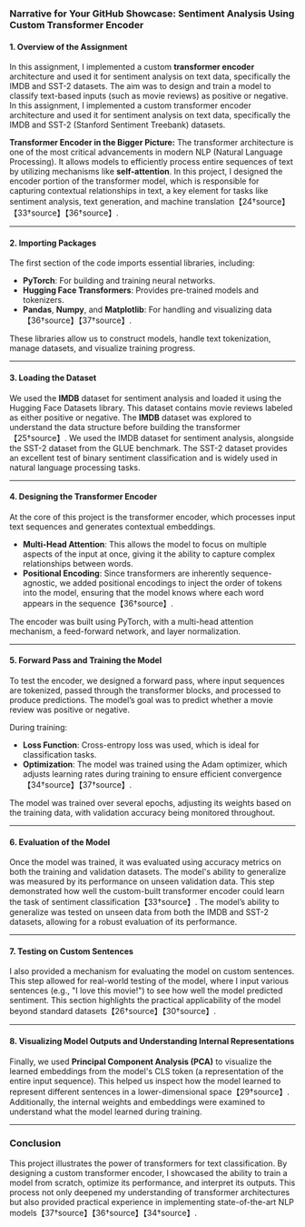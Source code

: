 ### Narrative for Your GitHub Showcase: Sentiment Analysis Using Custom Transformer Encoder

#### **1. Overview of the Assignment**
In this assignment, I implemented a custom **transformer encoder** architecture and used it for sentiment analysis on text data, specifically the IMDB and SST-2 datasets. The aim was to design and train a model to classify text-based inputs (such as movie reviews) as positive or negative.  In this assignment, I implemented a custom transformer encoder architecture and used it for sentiment analysis on text data, specifically the IMDB and SST-2 (Stanford Sentiment Treebank) datasets.

**Transformer Encoder in the Bigger Picture:**
The transformer architecture is one of the most critical advancements in modern NLP (Natural Language Processing). It allows models to efficiently process entire sequences of text by utilizing mechanisms like **self-attention**. In this project, I designed the encoder portion of the transformer model, which is responsible for capturing contextual relationships in text, a key element for tasks like sentiment analysis, text generation, and machine translation【24†source】【33†source】【36†source】.

---

#### **2. Importing Packages**
The first section of the code imports essential libraries, including:
- **PyTorch**: For building and training neural networks.
- **Hugging Face Transformers**: Provides pre-trained models and tokenizers.
- **Pandas**, **Numpy**, and **Matplotlib**: For handling and visualizing data【36†source】【37†source】.

These libraries allow us to construct models, handle text tokenization, manage datasets, and visualize training progress.

---

#### **3. Loading the Dataset**
We used the **IMDB** dataset for sentiment analysis and loaded it using the Hugging Face Datasets library. This dataset contains movie reviews labeled as either positive or negative. The **IMDB** dataset was explored to understand the data structure before building the transformer【25†source】.
We used the IMDB dataset for sentiment analysis, alongside the SST-2 dataset from the GLUE benchmark. The SST-2 dataset provides an excellent test of binary sentiment classification and is widely used in natural language processing tasks.

---

#### **4. Designing the Transformer Encoder**
At the core of this project is the transformer encoder, which processes input text sequences and generates contextual embeddings.

- **Multi-Head Attention**: This allows the model to focus on multiple aspects of the input at once, giving it the ability to capture complex relationships between words.
- **Positional Encoding**: Since transformers are inherently sequence-agnostic, we added positional encodings to inject the order of tokens into the model, ensuring that the model knows where each word appears in the sequence【36†source】.

The encoder was built using PyTorch, with a multi-head attention mechanism, a feed-forward network, and layer normalization.

---

#### **5. Forward Pass and Training the Model**
To test the encoder, we designed a forward pass, where input sequences are tokenized, passed through the transformer blocks, and processed to produce predictions. The model’s goal was to predict whether a movie review was positive or negative.

During training:
- **Loss Function**: Cross-entropy loss was used, which is ideal for classification tasks.
- **Optimization**: The model was trained using the Adam optimizer, which adjusts learning rates during training to ensure efficient convergence【34†source】【37†source】.

The model was trained over several epochs, adjusting its weights based on the training data, with validation accuracy being monitored throughout.

---

#### **6. Evaluation of the Model**
Once the model was trained, it was evaluated using accuracy metrics on both the training and validation datasets. The model's ability to generalize was measured by its performance on unseen validation data. This step demonstrated how well the custom-built transformer encoder could learn the task of sentiment classification【33†source】. The model’s ability to generalize was tested on unseen data from both the IMDB and SST-2 datasets, allowing for a robust evaluation of its performance.

---

#### **7. Testing on Custom Sentences**
I also provided a mechanism for evaluating the model on custom sentences. This step allowed for real-world testing of the model, where I input various sentences (e.g., "I love this movie!") to see how well the model predicted sentiment. This section highlights the practical applicability of the model beyond standard datasets【26†source】【30†source】.

---

#### **8. Visualizing Model Outputs and Understanding Internal Representations**
Finally, we used **Principal Component Analysis (PCA)** to visualize the learned embeddings from the model's CLS token (a representation of the entire input sequence). This helped us inspect how the model learned to represent different sentences in a lower-dimensional space【29†source】. Additionally, the internal weights and embeddings were examined to understand what the model learned during training.

---

### Conclusion
This project illustrates the power of transformers for text classification. By designing a custom transformer encoder, I showcased the ability to train a model from scratch, optimize its performance, and interpret its outputs. This process not only deepened my understanding of transformer architectures but also provided practical experience in implementing state-of-the-art NLP models【37†source】【36†source】【34†source】.

